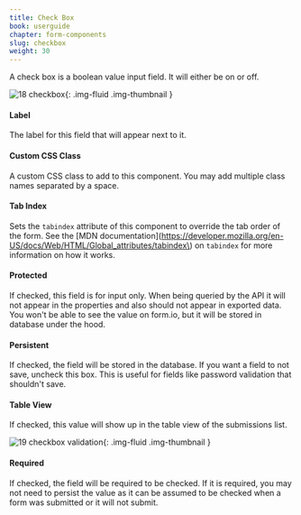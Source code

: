 ```yaml
---
title: Check Box
book: userguide
chapter: form-components
slug: checkbox
weight: 30
---
```


A check box is a boolean value input field. It will either be on or off.

![18 checkbox](https://cloud.githubusercontent.com/assets/13321142/13097256/307b6b92-d4e5-11e5-91ec-2c92e185e315.png){: .img-fluid .img-thumbnail }

#### Label

The label for this field that will appear next to it.

#### Custom CSS Class

A custom CSS class to add to this component. You may add multiple class names separated by a space.

#### Tab Index

Sets the `tabindex` attribute of this component to override the tab order of the form. See the [MDN documentation](https://developer.mozilla.org/en-US/docs/Web/HTML/Global_attributes/tabindex\) on `tabindex` for more information on how it works.

#### Protected

If checked, this field is for input only. When being queried by the API it will not appear in the properties and also should not appear in exported data. You won't be able to see the value on form.io, but it will be stored in database under the hood.

#### Persistent

If checked, the field will be stored in the database. If you want a field to not save, uncheck this box. This is useful for fields like password validation that shouldn't save.

#### Table View

If checked, this value will show up in the table view of the submissions list.

![19 checkbox validation](https://cloud.githubusercontent.com/assets/13321142/13097255/3078b636-d4e5-11e5-8784-8bc737fc146c.png){: .img-fluid .img-thumbnail }

#### Required

If checked, the field will be required to be checked. If it is required, you may not need to persist the value as it can be assumed to be checked when a form was submitted or it will not submit.

